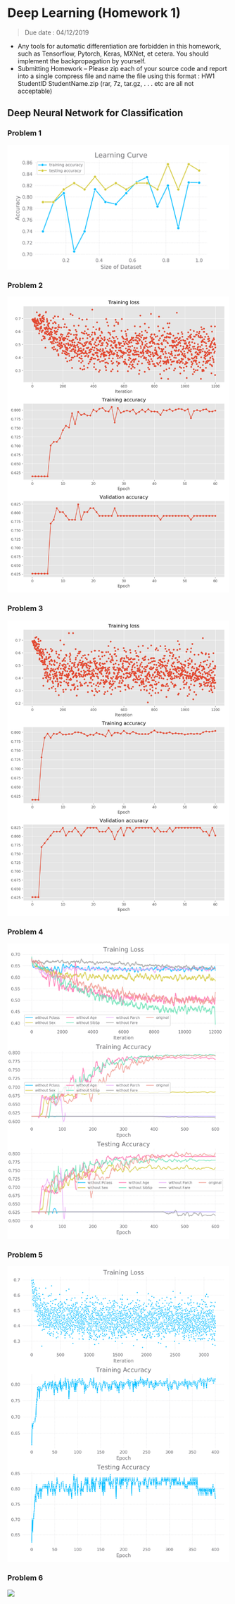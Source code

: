 # Deep Learning (Homework 1)
> Due date : 04/12/2019

- Any tools for automatic differentiation are forbidden in this homework, such as Tensorflow, Pytorch, Keras, MXNet, et cetera. You should implement the backpropagation by yourself.
- Submitting Homework – Please zip each of your source code and report into a single compress file and name the file using this format : HW1 StudentID StudentName.zip (rar, 7z, tar.gz, . . . etc are all not acceptable)

## Deep Neural Network for Classification

### Problem 1
![](/result/prob1.png)

### Problem 2
![](/result/prob2.png)

### Problem 3
![](/result/prob3.png)

### Problem 4
![](/result/prob4.png)

### Problem 5
![](/result/prob5.png)

### Problem 6
![](/result/prob6.png)